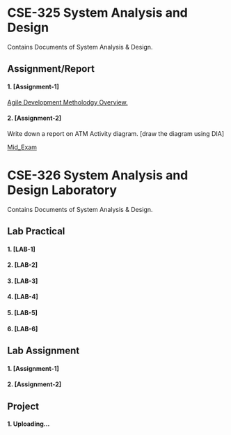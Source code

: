 # CSE-325 System Analysis and Design
Contains Documents of System Analysis & Design. 

## Assignment/Report
#### 1. [Assignment-1]
[Agile Development Metholodgy Overview.](https://github.com/MinulHassanLizon/System-Analysis-and-Design/blob/MinulHassanLizon-Assignment-1/Agile%20development.pdf/)
#### 2. [Assignment-2]
Write down a report on ATM Activity diagram. [draw the diagram using DIA]

[Mid_Exam](https://github.com/MinulHassanLizon/System-Analysis-and-Design/blob/MinulHassanLizon-Assignment-1/Mid_lizon.pdf)

# CSE-326 System Analysis and Design Laboratory 
Contains Documents of System Analysis & Design. 

## Lab Practical
#### 1. [LAB-1]
#### 2. [LAB-2]
#### 3. [LAB-3]
#### 4. [LAB-4]
#### 5. [LAB-5]
#### 6. [LAB-6]

## Lab Assignment
#### 1. [Assignment-1]
#### 2. [Assignment-2]

## Project 
#### 1. Uploading...

